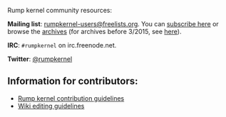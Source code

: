 Rump kernel community resources:

__Mailing list__:
rumpkernel-users@freelists.org.  You can [subscribe here](https://www.freelists.org/list/rumpkernel-users) or browse the [archives](https://www.freelists.org/archive/rumpkernel-users/) (for archives before 3/2015, see [here](http://blog.gmane.org/gmane.comp.rumpkernel.user)).

__IRC__: `#rumpkernel` on irc.freenode.net.

__Twitter__: [@rumpkernel](https://twitter.com/rumpkernel)

Information for contributors:
-----------------------------

* [Rump kernel contribution guidelines](http://www.rumpkernel.org/contrib.html)
* [Wiki editing guidelines](http://repo.rumpkernel.org/wiki)